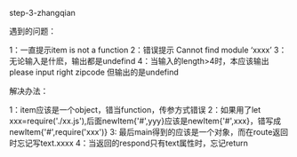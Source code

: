  step-3-zhangqian


  遇到的问题：


  1：一直提示item is not a function
  2：错误提示 Cannot find module ‘xxxx’
  3：无论输入是什麽，输出都是undefind
  4：当输入的length>4时，本应该输出 please input right zipcode 但输出的是undefind


  解决办法：



1：item应该是一个object，错当function，传参方式错误
2：如果用了let xxx=require('./xx.js'),后面newItem{'#',yyy}应该是newItem{'#',xxx}，错写成newItem{'#',require('xxx')}
3: 最后main得到的应该是一个对象，而在route返回时忘记写text.xxxx
4：当返回的respond只有text属性时，忘记return
